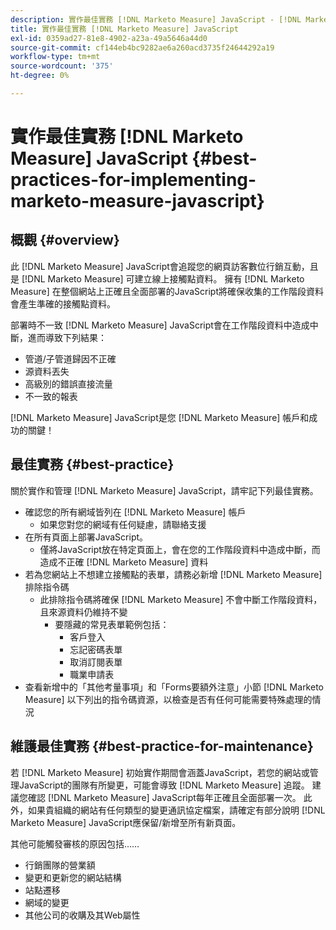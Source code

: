 ```yaml
---
description: 實作最佳實務 [!DNL Marketo Measure] JavaScript - [!DNL Marketo Measure]  — 產品檔案
title: 實作最佳實務 [!DNL Marketo Measure] JavaScript
exl-id: 0359ad27-81e8-4902-a23a-49a5646a44d0
source-git-commit: cf144eb4bc9282ae6a260acd3735f24644292a19
workflow-type: tm+mt
source-wordcount: '375'
ht-degree: 0%

---
```


# 實作最佳實務 [!DNL Marketo Measure] JavaScript {#best-practices-for-implementing-marketo-measure-javascript}

## 概觀 {#overview}

此 [!DNL Marketo Measure] JavaScript會追蹤您的網頁訪客數位行銷互動，且是 [!DNL Marketo Measure] 可建立線上接觸點資料。 擁有 [!DNL Marketo Measure] 在整個網站上正確且全面部署的JavaScript將確保收集的工作階段資料會產生準確的接觸點資料。

部署時不一致 [!DNL Marketo Measure] JavaScript會在工作階段資料中造成中斷，進而導致下列結果：

* 管道/子管道歸因不正確
* 源資料丟失
* 高級別的錯誤直接流量
* 不一致的報表

[!DNL Marketo Measure] JavaScript是您 [!DNL Marketo Measure] 帳戶和成功的關鍵！

## 最佳實務 {#best-practice}

關於實作和管理 [!DNL Marketo Measure] JavaScript，請牢記下列最佳實務。

* 確認您的所有網域皆列在 [!DNL Marketo Measure] 帳戶
   * 如果您對您的網域有任何疑慮，請聯絡支援
* 在所有頁面上部署JavaScript。
   * 僅將JavaScript放在特定頁面上，會在您的工作階段資料中造成中斷，而造成不正確 [!DNL Marketo Measure] 資料
* 若為您網站上不想建立接觸點的表單，請務必新增 [!DNL Marketo Measure] 排除指令碼
   * 此排除指令碼將確保 [!DNL Marketo Measure] 不會中斷工作階段資料，且來源資料仍維持不變
      * 要隱藏的常見表單範例包括：
         * 客戶登入
         * 忘記密碼表單
         * 取消訂閱表單
         * 職業申請表
* 查看新增中的「其他考量事項」和「Forms要額外注意」小節 [!DNL Marketo Measure] 以下列出的指令碼資源，以檢查是否有任何可能需要特殊處理的情況

## 維護最佳實務 {#best-practice-for-maintenance}

若 [!DNL Marketo Measure] 初始實作期間會涵蓋JavaScript，若您的網站或管理JavaScript的團隊有所變更，可能會導致 [!DNL Marketo Measure] 追蹤。 建議您確認 [!DNL Marketo Measure] JavaScript每年正確且全面部署一次。 此外，如果貴組織的網站有任何類型的變更通訊協定檔案，請確定有部分說明 [!DNL Marketo Measure] JavaScript應保留/新增至所有新頁面。

其他可能觸發審核的原因包括……

* 行銷團隊的營業額
* 變更和更新您的網站結構
* 站點遷移
* 網域的變更
* 其他公司的收購及其Web屬性

